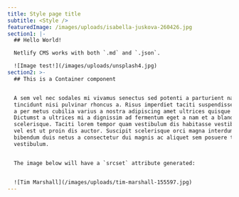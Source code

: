 ```yaml
---
title: Style page title
subtitle: <Style />
featuredImage: /images/uploads/isabella-juskova-260426.jpg
section1: |-
  ## Hello World!

  Netlify CMS works with both `.md` and `.json`.

  ![Image test!](/images/uploads/unsplash4.jpg)
section2: >-
  ## This is a Container component


  A sem vel nec sodales mi vivamus senectus sed potenti a parturient nascetur
  tincidunt nisi pulvinar rhoncus a. Risus imperdiet taciti suspendisse facilisi
  a per metus cubilia varius a nostra adipiscing amet ultrices quisque ac mi a.
  Dictumst a ultrices mi a dignissim ad fermentum eget a nam et a blandit
  scelerisque. Taciti lorem tempor quam vestibulum dis habitasse vestibulum diam
  vel est ut proin dis auctor. Suscipit scelerisque orci magna interdum vel
  bibendum duis netus a consectetur dui magnis ac aliquet sem posuere tincidunt
  vestibulum.


  The image below will have a `srcset` attribute generated:


  ![Tim Marshall](/images/uploads/tim-marshall-155597.jpg)
---
```

